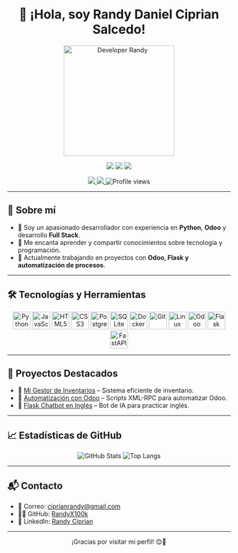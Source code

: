 <h1 align="center">👋 ¡Hola, soy Randy Daniel Ciprian Salcedo!</h1>

<p align="center">
  <img src="https://raw.githubusercontent.com/TheDudeThatCode/TheDudeThatCode/master/Assets/Designer.gif" width="250" alt="Developer Randy" />
</p>

<p align="center">
  <img src="https://img.shields.io/badge/Python-Developer-blue.svg" />
  <img src="https://img.shields.io/badge/Odoo-Expert-purple.svg" />
  <img src="https://img.shields.io/badge/Full--Stack-Developer-orange.svg" />
</p>

<p align="center">
  <a href="https://randyciprian.netlify.app/" target="_blank">
    <img src="https://img.shields.io/badge/Portafolio-Web-informational?style=flat&logo=github&color=blue" />
  </a>
  <a href="https://www.linkedin.com/in/randy-ciprian-85ab07278/" target="_blank">
    <img src="https://img.shields.io/badge/LinkedIn-RandyCiprian-blue?logo=linkedin" />
  </a>
  <img src="https://komarev.com/ghpvc/?username=RandyX100k&color=blue" alt="Profile views" />
</p>

---

## 🚀 Sobre mí

- 🔹 Soy un apasionado desarrollador con experiencia en **Python**, **Odoo** y desarrollo **Full Stack**.
- 🔹 Me encanta aprender y compartir conocimientos sobre tecnología y programación.
- 🔹 Actualmente trabajando en proyectos con **Odoo, Flask y automatización de procesos**.

---

## 🛠️ Tecnologías y Herramientas

<p align="center">
  <img src="https://cdn.jsdelivr.net/gh/devicons/devicon/icons/python/python-original.svg" width="40" title="Python"/>
  <img src="https://cdn.jsdelivr.net/gh/devicons/devicon/icons/javascript/javascript-original.svg" width="40" title="JavaScript"/>
  <img src="https://cdn.jsdelivr.net/gh/devicons/devicon/icons/html5/html5-original.svg" width="40" title="HTML5"/>
  <img src="https://cdn.jsdelivr.net/gh/devicons/devicon/icons/css3/css3-original.svg" width="40" title="CSS3"/>
  <img src="https://cdn.jsdelivr.net/gh/devicons/devicon/icons/postgresql/postgresql-original.svg" width="40" title="PostgreSQL"/>
  <img src="https://cdn.jsdelivr.net/gh/devicons/devicon/icons/sqlite/sqlite-original.svg" width="40" title="SQLite"/>
  <img src="https://cdn.jsdelivr.net/gh/devicons/devicon/icons/docker/docker-original.svg" width="40" title="Docker"/>
  <img src="https://cdn.jsdelivr.net/gh/devicons/devicon/icons/git/git-original.svg" width="40" title="Git"/>
  <img src="https://cdn.jsdelivr.net/gh/devicons/devicon/icons/linux/linux-original.svg" width="40" title="Linux"/>
  <img src="https://img.utdstc.com/icon/390/bef/390bef65bfd085818f4e1bb65eea8ad81d8eaef33f8c5cf45179c43543aa9ca8:200" width="40" title="Odoo"/>
  <img src="https://img.icons8.com/fluency/48/000000/flask.png" width="40" title="Flask"/>
  <img src="https://img.icons8.com/fluency/48/000000/api.png" width="40" title="FastAPI"/>
</p>

---

## 📌 Proyectos Destacados

- 📌 [Mi Gestor de Inventarios](https://github.com/tu-usuario/mi-gestor-inventarios) – Sistema eficiente de inventario.
- 📌 [Automatización con Odoo](https://github.com/tu-usuario/automatizacion-odoo) – Scripts XML-RPC para automatizar Odoo.
- 📌 [Flask Chatbot en Inglés](https://github.com/tu-usuario/flask-chatbot) – Bot de IA para practicar inglés.

---

## 📈 Estadísticas de GitHub

<p align="center">
  <img src="https://github-readme-stats.vercel.app/api?username=RandyX100k&show_icons=true&theme=radical" alt="GitHub Stats" />
  <img src="https://github-readme-stats.vercel.app/api/top-langs/?username=RandyX100k&layout=compact&theme=radical" alt="Top Langs" />
</p>

---

## 📬 Contacto

- 📧 Correo: ciprianrandy@gmail.com  
- 👨‍💻 GitHub: [RandyX100k](https://github.com/RandyX100k)  
- 💼 LinkedIn: [Randy Ciprian](https://www.linkedin.com/in/randy-ciprian-85ab07278/)

---

<p align="center">¡Gracias por visitar mi perfil! 😊🚀</p>
